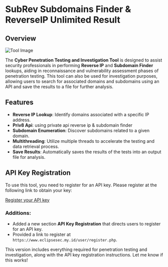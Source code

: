 # SubRev Subdomains Finder & ReverseIP Unlimited Result

## Overview
![Tool Image](https://i.ibb.co.com/kJ5Zy7K/photo-2024-08-17-23-36-01.jpg)

The **Cyber Penetration Testing and Investigation Tool** is designed to assist security professionals in performing **Reverse IP** and **Subdomain Finder** lookups, aiding in reconnaissance and vulnerability assessment phases of penetration testing. This tool can also be used for investigation purposes, allowing users to search for associated domains and subdomains using an API and save the results to a file for further analysis.

## Features

- **Reverse IP Lookup**: Identify domains associated with a specific IP address.
- **Priv8 Api**: using private api reverse ip & subdomain finder
- **Subdomain Enumeration**: Discover subdomains related to a given domain.
- **Multithreading**: Utilize multiple threads to accelerate the testing and data retrieval process.
- **Save Results**: Automatically saves the results of the tests into an output file for analysis.

## API Key Registration

To use this tool, you need to register for an API key. Please register at the following link to obtain your key:

[Register your API key](http://eclipsesec.my.id/user/register.php)


### Additions:
- Added a new section **API Key Registration** that directs users to register for an API key.
- Provided a link to register at `https://www.eclipsesec.my.id/user/register.php`.

This version includes everything required for penetration testing and investigation, along with the API key registration instructions. Let me know if this works!
